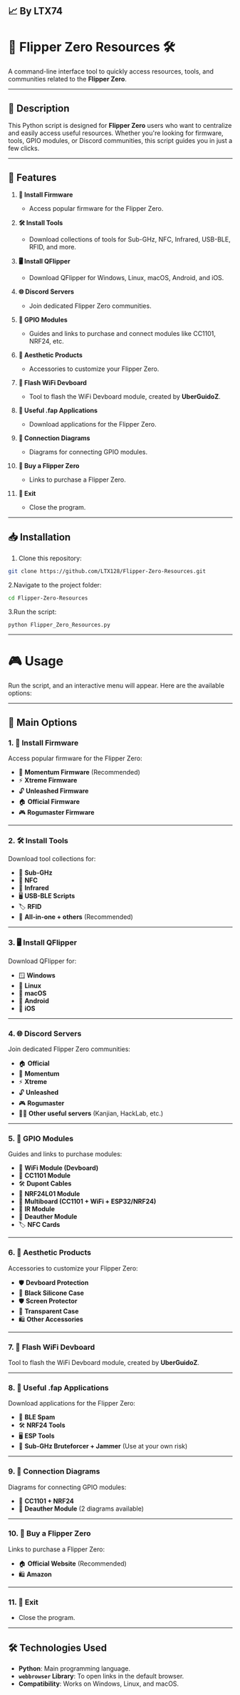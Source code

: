 ## 📈 By **LTX74**

# 🐬 Flipper Zero Resources 🛠️

A command-line interface tool to quickly access resources, tools, and communities related to the **Flipper Zero**.

---

## 📝 Description

This Python script is designed for **Flipper Zero** users who want to centralize and easily access useful resources. Whether you're looking for firmware, tools, GPIO modules, or Discord communities, this script guides you in just a few clicks.

---

## 🚀 Features

1. **📀 Install Firmware**  
   - Access popular firmware for the Flipper Zero.

2. **🛠️ Install Tools**  
   - Download collections of tools for Sub-GHz, NFC, Infrared, USB-BLE, RFID, and more.

3. **🖥️ Install QFlipper**  
   - Download QFlipper for Windows, Linux, macOS, Android, and iOS.

4. **🌐 Discord Servers**  
   - Join dedicated Flipper Zero communities.

5. **🔌 GPIO Modules**  
   - Guides and links to purchase and connect modules like CC1101, NRF24, etc.

6. **🎨 Aesthetic Products**  
   - Accessories to customize your Flipper Zero.

7. **📶 Flash WiFi Devboard**  
   - Tool to flash the WiFi Devboard module, created by **UberGuidoZ**.

8. **📱 Useful .fap Applications**  
   - Download applications for the Flipper Zero.

9. **📐 Connection Diagrams**  
   - Diagrams for connecting GPIO modules.

10. **🛒 Buy a Flipper Zero**  
    - Links to purchase a Flipper Zero.

11. **🚪 Exit**  
    - Close the program.

---

## 📥 Installation
1. Clone this repository:
  ```bash
  git clone https://github.com/LTX128/Flipper-Zero-Resources.git
  ```
2.Navigate to the project folder:
   ```bash
   cd Flipper-Zero-Resources
   ```
3.Run the script:
   ```bah
   python Flipper_Zero_Resources.py
   ```

---

# 🎮 Usage

Run the script, and an interactive menu will appear. Here are the available options:

---

## 🧩 Main Options

### 1. **📀 Install Firmware**  
   Access popular firmware for the Flipper Zero:
   - 🚀 **Momentum Firmware** (Recommended)
   - ⚡ **Xtreme Firmware**
   - 🔓 **Unleashed Firmware**
   - 🏠 **Official Firmware**
   - 🎮 **Rogumaster Firmware**

---

### 2. **🛠️ Install Tools**  
   Download tool collections for:
   - 📡 **Sub-GHz**
   - 🔑 **NFC**
   - 🔦 **Infrared**
   - 🖥️ **USB-BLE Scripts**
   - 🏷️ **RFID**
   - 🧰 **All-in-one + others** (Recommended)

---

### 3. **🖥️ Install QFlipper**  
   Download QFlipper for:
   - 🪟 **Windows**
   - 🐧 **Linux**
   - 🍎 **macOS**
   - 🤖 **Android**
   - 📱 **iOS**

---

### 4. **🌐 Discord Servers**  
   Join dedicated Flipper Zero communities:
   - 🏠 **Official**
   - 🚀 **Momentum**
   - ⚡ **Xtreme**
   - 🔓 **Unleashed**
   - 🎮 **Rogumaster**
   - 🧑‍💻 **Other useful servers** (Kanjian, HackLab, etc.)

---

### 5. **🔌 GPIO Modules**  
   Guides and links to purchase modules:
   - 📶 **WiFi Module (Devboard)**
   - 📡 **CC1101 Module**
   - 🛠️ **Dupont Cables**
   - 📶 **NRF24L01 Module**
   - 🧩 **Multiboard (CC1101 + WiFi + ESP32/NRF24)**
   - 🔦 **IR Module**
   - 📶 **Deauther Module**
   - 🏷️ **NFC Cards**

---

### 6. **🎨 Aesthetic Products**  
   Accessories to customize your Flipper Zero:
   - 🛡️ **Devboard Protection**
   - 🖤 **Black Silicone Case**
   - 🛡️ **Screen Protector**
   - 🧼 **Transparent Case**
   - 🛍️ **Other Accessories**

---

### 7. **📶 Flash WiFi Devboard**  
   Tool to flash the WiFi Devboard module, created by **UberGuidoZ**.

---

### 8. **📱 Useful .fap Applications**  
   Download applications for the Flipper Zero:
   - 📶 **BLE Spam**
   - 🛠️ **NRF24 Tools**
   - 🖥️ **ESP Tools**
   - 📡 **Sub-GHz Bruteforcer + Jammer** (Use at your own risk)

---

### 9. **📐 Connection Diagrams**  
   Diagrams for connecting GPIO modules:
   - 📡 **CC1101 + NRF24**
   - 📶 **Deauther Module** (2 diagrams available)

---

### 10. **🛒 Buy a Flipper Zero**  
   Links to purchase a Flipper Zero:
   - 🏠 **Official Website** (Recommended)
   - 🛍️ **Amazon**

---

### 11. **🚪 Exit**  
   - Close the program.

---

## 🛠️ Technologies Used

- **Python**: Main programming language.
- **`webbrowser` Library**: To open links in the default browser.
- **Compatibility**: Works on Windows, Linux, and macOS.
